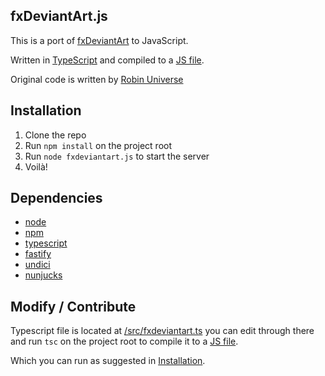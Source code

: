 ## fxDeviantArt.js
This is a port of [fxDeviantArt](https://github.com/robinuniverse/fxdeviantart) to JavaScript.

Written in [TypeScript](https://github.com/DorukSega/fxdeviantart.js/blob/master/src/fxdeviantart.ts) and compiled to a [JS file](https://github.com/DorukSega/fxdeviantart.js/blob/master/fxdeviantart.js).  

Original code is written by [Robin Universe](https://github.com/robinuniverse)
## Installation
1. Clone the repo
2. Run `npm install` on the project root
3. Run `node fxdeviantart.js` to start the server
4. Voilà!

## Dependencies
- [node](https://github.com/nodejs/node)
- [npm](https://github.com/npm/cli)
- [typescript](https://github.com/microsoft/TypeScript)
- [fastify](https://github.com/fastify/fastify)
- [undici](https://github.com/nodejs/undici)
- [nunjucks](https://github.com/mozilla/nunjucks)

## Modify / Contribute
Typescript file is located at [/src/fxdeviantart.ts](https://github.com/DorukSega/fxdeviantart.js/blob/master/src/fxdeviantart.ts)
you can edit through there and run `tsc` on the project root to compile it to a [JS file](https://github.com/DorukSega/fxdeviantart.js/blob/master/fxdeviantart.js).

Which you can run as suggested in [Installation](#installation).
